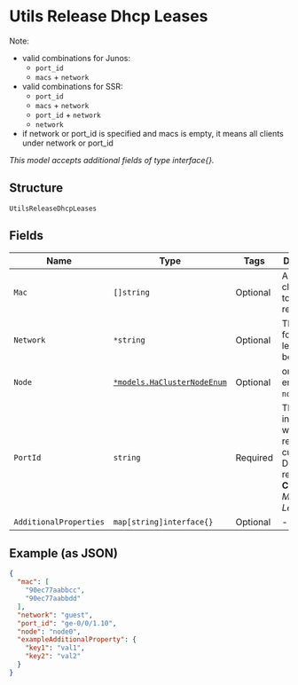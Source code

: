 
# Utils Release Dhcp Leases

Note:

* valid combinations for Junos:
  * `port_id`
  * `macs` + `network`
* valid combinations for SSR:
  * `port_id`
  * `macs` + `network`
  * `port_id` + `network`
  * `network`
* if network or port_id is specified and macs is empty, it means all clients under network or port_id

*This model accepts additional fields of type interface{}.*

## Structure

`UtilsReleaseDhcpLeases`

## Fields

| Name | Type | Tags | Description |
|  --- | --- | --- | --- |
| `Mac` | `[]string` | Optional | A list of client macs to be released |
| `Network` | `*string` | Optional | The network for the leases IPs to be released |
| `Node` | [`*models.HaClusterNodeEnum`](../../doc/models/ha-cluster-node-enum.md) | Optional | only for HA. enum: `node0`, `node1` |
| `PortId` | `string` | Required | The network interface on which to release the current DHCP release<br>**Constraints**: *Minimum Length*: `1` |
| `AdditionalProperties` | `map[string]interface{}` | Optional | - |

## Example (as JSON)

```json
{
  "mac": [
    "90ec77aabbcc",
    "90ec77aabbdd"
  ],
  "network": "guest",
  "port_id": "ge-0/0/1.10",
  "node": "node0",
  "exampleAdditionalProperty": {
    "key1": "val1",
    "key2": "val2"
  }
}
```

